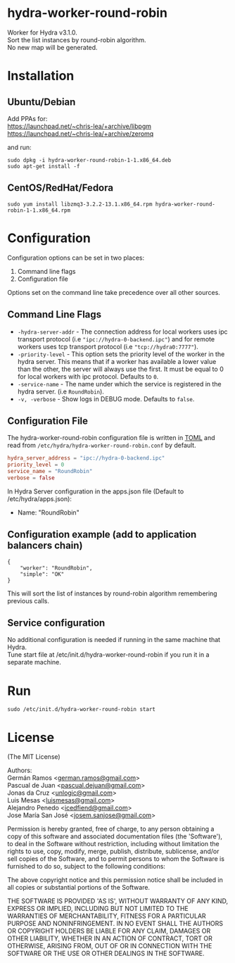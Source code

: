 hydra-worker-round-robin
===========================

Worker for Hydra v3.1.0.  
Sort the list instances by round-robin algorithm.  
No new map will be generated.

# Installation

## Ubuntu/Debian

Add PPAs for:  
https://launchpad.net/~chris-lea/+archive/libpgm  
https://launchpad.net/~chris-lea/+archive/zeromq  
  
and run:  
```
sudo dpkg -i hydra-worker-round-robin-1-1.x86_64.deb
sudo apt-get install -f
```
## CentOS/RedHat/Fedora
```
sudo yum install libzmq3-3.2.2-13.1.x86_64.rpm hydra-worker-round-robin-1-1.x86_64.rpm
```

# Configuration

Configuration options can be set in two places:

 1. Command line flags
 2. Configuration file

Options set on the command line take precedence over all other sources.

## Command Line Flags

* `-hydra-server-addr` - The connection address for local workers uses ipc transport protocol (i.e `"ipc://hydra-0-backend.ipc"`) and for remote workers uses tcp transport protocol (i.e `"tcp://hydra0:7777"`).
* `-priority-level` - This option sets the priority level of the worker in the hydra server. This means that if a worker has available a lower value than the other, the server will always use the first. It must be equal to 0 for local workers with ipc protocol. Defaults to `0`.
* `-service-name` - The name under which the service is registered in the hydra server. (i.e `RoundRobin`).
* `-v, -verbose` - Show logs in DEBUG mode. Defaults to `false`.

## Configuration File

The hydra-worker-round-robin configuration file is written in [TOML](https://github.com/mojombo/toml)
and read from `/etc/hydra/hydra-worker-round-robin.conf` by default.

```TOML
hydra_server_address = "ipc://hydra-0-backend.ipc"
priority_level = 0
service_name = "RoundRobin"
verbose = false
```

In Hydra Server configuration in the apps.json file (Default to /etc/hydra/apps.json):

- Name: "RoundRobin"

## Configuration example (add to application balancers chain)
```
{
	"worker": "RoundRobin",
	"simple": "OK"
}
```			
This will sort the list of instances by round-robin algorithm remembering previous calls.

## Service configuration

No additional configuration is needed if running in the same machine that Hydra.  
Tune start file at /etc/init.d/hydra-worker-round-robin if you run it in a separate machine.

# Run
```
sudo /etc/init.d/hydra-worker-round-robin start
```

# License

(The MIT License)

Authors:  
Germán Ramos &lt;german.ramos@gmail.com&gt;  
Pascual de Juan &lt;pascual.dejuan@gmail.com&gt;  
Jonas da Cruz &lt;unlogic@gmail.com&gt;  
Luis Mesas &lt;luismesas@gmail.com&gt;  
Alejandro Penedo &lt;icedfiend@gmail.com&gt;  
Jose María San José &lt;josem.sanjose@gmail.com&gt;  

Permission is hereby granted, free of charge, to any person obtaining
a copy of this software and associated documentation files (the
'Software'), to deal in the Software without restriction, including
without limitation the rights to use, copy, modify, merge, publish,
distribute, sublicense, and/or sell copies of the Software, and to
permit persons to whom the Software is furnished to do so, subject to
the following conditions:

The above copyright notice and this permission notice shall be
included in all copies or substantial portions of the Software.

THE SOFTWARE IS PROVIDED 'AS IS', WITHOUT WARRANTY OF ANY KIND,
EXPRESS OR IMPLIED, INCLUDING BUT NOT LIMITED TO THE WARRANTIES OF
MERCHANTABILITY, FITNESS FOR A PARTICULAR PURPOSE AND NONINFRINGEMENT.
IN NO EVENT SHALL THE AUTHORS OR COPYRIGHT HOLDERS BE LIABLE FOR ANY
CLAIM, DAMAGES OR OTHER LIABILITY, WHETHER IN AN ACTION OF CONTRACT,
TORT OR OTHERWISE, ARISING FROM, OUT OF OR IN CONNECTION WITH THE
SOFTWARE OR THE USE OR OTHER DEALINGS IN THE SOFTWARE.
